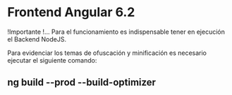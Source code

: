 # Frontend Angular 6.2

!Importante !... Para el funcionamiento es indispensable tener en ejecución el Backend NodeJS.

Para evidenciar los temas de ofuscación y minificación es necesario ejecutar el siguiente comando:
## ng build --prod --build-optimizer
